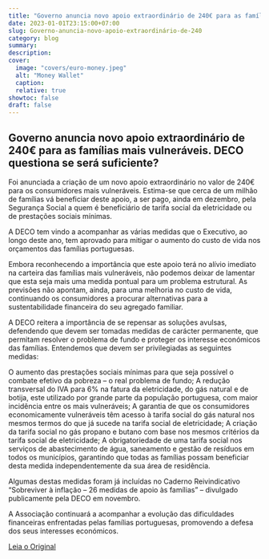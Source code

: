 ```yaml
---
title: "Governo anuncia novo apoio extraordinário de 240€ para as famílias mais vulneráveis."
date: 2023-01-01T23:15:00+07:00
slug: Governo-anuncia-novo-apoio-extraordinário-de-240
category: blog 
summary:
description: 
cover:
  image: "covers/euro-money.jpeg"
  alt: "Money Wallet"
  caption: 
  relative: true
showtoc: false
draft: false
---
```



## Governo anuncia novo apoio extraordinário de 240€ para as famílias mais vulneráveis. DECO questiona se será suficiente?

Foi anunciada a criação de um novo apoio extraordinário no valor de 240€ para os consumidores mais vulneráveis. Estima-se que cerca de um milhão de famílias vá beneficiar deste apoio, a ser pago, ainda em dezembro, pela Segurança Social a quem é beneficiário de tarifa social da eletricidade ou de prestações sociais mínimas.
 

A DECO tem vindo a acompanhar as várias medidas que o Executivo, ao longo deste ano, tem aprovado para mitigar o  aumento do custo de vida nos orçamentos das famílias portuguesas.

 
Embora reconhecendo a importância que este apoio terá no alívio imediato na carteira das famílias mais vulneráveis, não podemos deixar de lamentar que esta seja mais uma medida pontual para um problema estrutural. As previsões não apontam, ainda, para uma melhoria no custo de vida, continuando os consumidores a procurar alternativas para a sustentabilidade financeira do seu agregado familiar.

 
A DECO reitera a importância de se repensar as soluções avulsas, defendendo que devem ser tomadas medidas de carácter permanente, que permitam resolver o problema de fundo e proteger os interesse económicos das famílias. Entendemos que devem ser privilegiadas as seguintes medidas:

O aumento das prestações sociais mínimas para que seja possível o combate efetivo da pobreza – o real problema de fundo;
A redução transversal do IVA para 6% na fatura da eletricidade, do gás natural e de botija, este utilizado por grande parte da população portuguesa, com maior incidência entre os mais vulneráveis;
A garantia de que os consumidores economicamente vulneráveis têm acesso à tarifa social do gás natural nos mesmos termos do que já sucede na tarifa social de eletricidade;
A criação da tarifa social no gás propano e butano com base nos mesmos critérios da tarifa social de eletricidade;
A obrigatoriedade de uma tarifa social nos serviços de abastecimento de água, saneamento e gestão de resíduos em todos os municípios, garantindo que todas as famílias possam beneficiar desta medida independentemente da sua área de residência.
 

Algumas destas medidas foram já incluídas no Caderno Reivindicativo “Sobreviver à inflação – 26 medidas de apoio às famílias” – divulgado publicamente pela DECO em novembro.

A Associação continuará a acompanhar a evolução das dificuldades financeiras enfrentadas pelas famílias portuguesas, promovendo a defesa dos seus interesses económicos.

[Leia o Original](https://deco.pt/servicos-financeiros/governo-anuncia-novo-apoio-extraordinario-de-240e-para-as-familias-mais-vulneraveis-deco-questiona-se-sera-suficiente/)